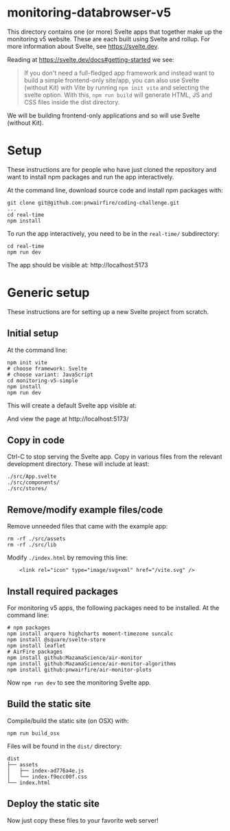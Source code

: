 # monitoring-databrowser-v5

This directory contains one (or more) Svelte apps that together make up the
monitoring v5 website. These are each built using Svelte and rollup. For
more information about Svelte, see https://svelte.dev.

Reading at https://svelte.dev/docs#getting-started we see:

> If you don't need a full-fledged app framework and instead want to build a
> simple frontend-only site/app, you can also use Svelte (without Kit) with Vite
> by running `npm init vite` and selecting the svelte option. With this,
> `npm run build` will generate HTML, JS and CSS files inside the dist directory.

We will be building frontend-only applications and so will use Svelte (without Kit).

# Setup

These instructions are for people who have just cloned the repository and want
to install npm packages and run the app interactively.

At the command line, download source code and install npm packages with:

```
git clone git@github.com:pnwairfire/coding-challenge.git
...
cd real-time
npm install
```

To run the app interactively, you need to be in the `real-time/`
subdirectory:

```
cd real-time
npm run dev
```

The app should be visible at: http://localhost:5173

# Generic setup

These instructions are for setting up a new Svelte project from scratch.

## Initial setup

At the command line:

```
npm init vite
# choose framework: Svelte
# choose variant: JavaScript
cd monitoring-v5-simple
npm install
npm run dev
```

This will create a default Svelte app visible at:

And view the page at http://localhost:5173/

## Copy in code

Ctrl-C to stop serving the Svelte app. Copy in various files from the relevant development directory. These will include at least:

```
./src/App.svelte
./src/components/
./src/stores/
```

## Remove/modify example files/code

Remove unneeded files that came with the example app:

```
rm -rf ./src/assets
rm -rf ./src/lib
```

Modify `./index.html` by removing this line:

```
    <link rel="icon" type="image/svg+xml" href="/vite.svg" />
```

## Install required packages

For monitoring v5 apps, the following packages need to be installed. At the
command line:

```
# npm packages
npm install arquero highcharts moment-timezone suncalc
npm install @square/svelte-store
npm install leaflet
# AirFire packages
npm install github:MazamaScience/air-monitor
npm install github:MazamaScience/air-monitor-algorithms
npm install github:pnwairfire/air-monitor-plots
```

Now `npm run dev` to see the monitoring Svelte app.

## Build the static site

Compile/build the static site (on OSX) with:

```
npm run build_osx
```

Files will be found in the `dist/` directory:

```
dist
├── assets
│   ├── index-ad776a4e.js
│   └── index-f9ecc00f.css
└── index.html
```

## Deploy the static site

Now just copy these files to your favorite web server!
